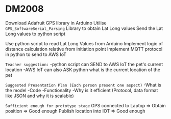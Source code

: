 # DM2008

Download Adafruit GPS library in Arduino
Utilise `GPS_SoftwareSerial_Parsing` Library to obtain Lat Long values
Send the Lat Long values to python script

Use python script to read Lat Long Values from Arduino
Implement logic of distance calculation relative from initiation point
Implement MQTT protocol in python to send to AWS IoT

`Teacher suggestion:`
-python script can SEND to AWS IoT the pet's current location
-AWS IoT can also ASK python what is the current location of the pet

`Suggested Presentation Plan (Each person present one aspect)`
-What is the model
-Code
-Functionality
-Why is it efficient (Protocol, data format like JSON and why it is scalable)

`Sufficient enough for prototype stage`
GPS connected to Laptop => Obtain position => Good enough
Publish location into IOT => Good enough 



